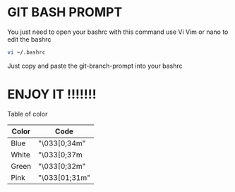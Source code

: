 # GIT BASH PROMPT

You just need to open your bashrc with this command 
use Vi Vim or nano to edit the bashrc
```sh
vi ~/.bashrc
```
Just copy and paste the git-branch-prompt into your bashrc

# ENJOY IT !!!!!!!

Table of color 

| Color  | Code |
| ------ | ------ |
| Blue | "\033[0;34m" |
| White | "\033[0;37m |
| Green | "\033[0;32m" |
| Pink | "\033[01;31m" |
